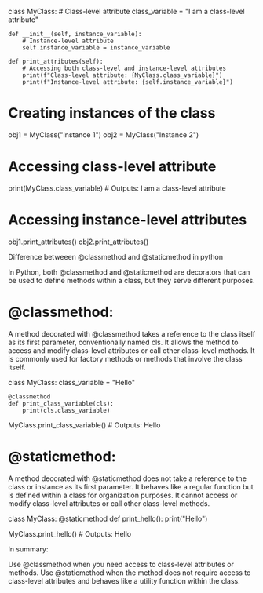 class MyClass:
    # Class-level attribute
    class_variable = "I am a class-level attribute"

    def __init__(self, instance_variable):
        # Instance-level attribute
        self.instance_variable = instance_variable

    def print_attributes(self):
        # Accessing both class-level and instance-level attributes
        print(f"Class-level attribute: {MyClass.class_variable}")
        print(f"Instance-level attribute: {self.instance_variable}")


# Creating instances of the class
obj1 = MyClass("Instance 1")
obj2 = MyClass("Instance 2")

# Accessing class-level attribute
print(MyClass.class_variable)  # Outputs: I am a class-level attribute

# Accessing instance-level attributes
obj1.print_attributes()
obj2.print_attributes()


Difference betweeen @classmethod and @staticmethod in python

In Python, both @classmethod and @staticmethod are decorators that can be used to define methods within a class, but they serve different purposes.

# @classmethod:
A method decorated with @classmethod takes a reference to the class itself as its first parameter, conventionally named cls.
It allows the method to access and modify class-level attributes or call other class-level methods.
It is commonly used for factory methods or methods that involve the class itself.

class MyClass:
    class_variable = "Hello"

    @classmethod
    def print_class_variable(cls):
        print(cls.class_variable)

MyClass.print_class_variable()  # Outputs: Hello

# @staticmethod:
A method decorated with @staticmethod does not take a reference to the class or instance as its first parameter.
It behaves like a regular function but is defined within a class for organization purposes.
It cannot access or modify class-level attributes or call other class-level methods.

class MyClass:
    @staticmethod
    def print_hello():
        print("Hello")

MyClass.print_hello()  # Outputs: Hello

In summary:

Use @classmethod when you need access to class-level attributes or methods.
Use @staticmethod when the method does not require access to class-level attributes and behaves like a utility function within the class.